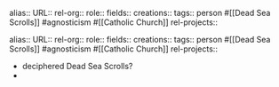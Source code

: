 alias::
URL::
rel-org::
role::
fields::
creations::
tags:: person #[[Dead Sea Scrolls]] #agnosticism #[[Catholic Church]]
rel-projects::

alias::
URL::
rel-org::
role::
fields::
creations::
tags:: person #[[Dead Sea Scrolls]] #agnosticism #[[Catholic Church]]
rel-projects::

- deciphered Dead Sea Scrolls?
-
